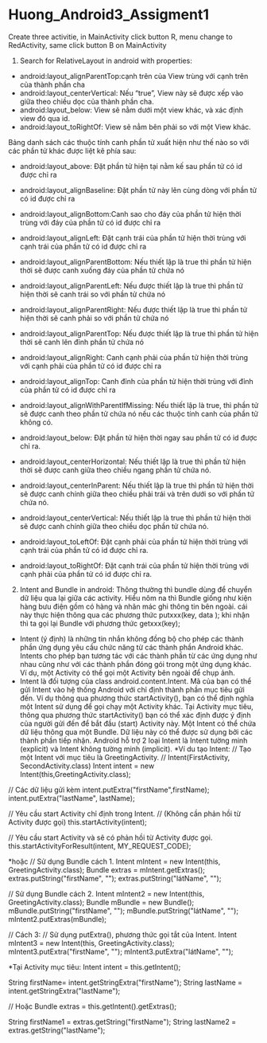 # Huong_Android3_Assigment1
Create three activitie, in MainActivity click button R, menu change to RedActivity, same click button B on MainActivity
1. Search for RelativeLayout in android with properties:
- android:layout_alignParentTop:cạnh trên của View trùng với cạnh trên của thành phần cha 
- android:layout_centerVertical:  Nếu “true”, View này sẽ được xếp vào giữa theo chiều dọc của thành phần cha.
- android:layout_below: View sẽ nằm dưới một view khác, và xác định view đó qua id.
- android:layout_toRightOf: View sẽ nẳm bên phải so với một View khác.

Bảng danh sách các thuộc tính canh phần tử xuất hiện như thế nào so với các phần tử khác được liệt kê phía sau:

- android:layout_above: Đặt phần tử hiện tại nằm kế sau phần tử có id được chỉ ra 

- android:layout_alignBaseline: Đặt phần tử này lên cùng dòng với phần tử có id được chỉ ra 

- android:layout_alignBottom:Canh sao cho đáy của phần tử hiện thời trùng với đáy của phần tử có id được chỉ ra

- android:layout_alignLeft: Đặt cạnh trái của phần tử hiện thời trùng với cạnh trái của phần tử có id được chỉ ra 

- android:layout_alignParentBottom: Nếu thiết lập là true thì phần tử hiện thời sẽ được canh xuống đáy của phần tử chứa nó 

- android:layout_alignParentLeft: Nếu được thiết lập là true thì phần tử hiện thời sẽ canh trái so với phần tử chứa nó 

- android:layout_alignParentRight: Nếu được thiết lập là true thì phần tử hiện thời sẽ canh phải so với phần tử chứa nó 

- android:layout_alignParentTop: Nếu được thiết lập là true thì phần tử hiện thời sẽ canh lên đỉnh phần tử chứa nó 

- android:layout_alignRight: Canh cạnh phải của phần tử hiện thời trùng với cạnh phải của phần tử có id được chỉ ra 

- android:layout_alignTop: Canh đỉnh của phần tử hiện thời trùng với đỉnh của phần tử có id được chỉ ra 

- android:layout_alignWithParentIfMissing: Nếu thiết lập là true, thì phần tử sẽ được canh theo phần tử chứa nó nếu các thuộc tính canh của phần tử không có.

- android:layout_below: Đặt phần tử hiện thời ngay sau phần tử có id được chỉ ra. 

- android:layout_centerHorizontal: Nếu thiết lập là true thì phần tử hiện thời sẽ được canh giữa theo chiều ngang phần tử chứa nó. 

- android:layout_centerInParent: Nếu thiết lập là true thì phần tử hiện thời sẽ được canh chính giữa theo chiều phải trái và trên dưới so với phần tử chứa nó. 

- android:layout_centerVertical: Nếu thiết lập là true thì phần tử hiện thời sẽ được canh chính giữa theo chiều dọc phần tử chứa nó.

- android:layout_toLeftOf: Đặt cạnh phải của phần tử hiện thời trùng với cạnh trái của phần tử có id được chỉ ra. 

- android:layout_toRightOf: Đặt cạnh trái của phần tử hiện thời trùng với cạnh phải của phần tử có id được chỉ ra. 


2. Intent and Bundle in android:
Thông thường thì bundle dùng để chuyển dữ liệu qua lại giữa các activity. 
Hiểu nôm na thì Bundle giống như kiện hàng bưu điện gồm có hàng và nhãn mác ghi thông tin bên ngoài.
cái này thực hiện thông qua các phương thức putxxx(key, data );
khi nhận thì ta gọi lại Bundle với phương thức getxxx(key);
- Intent (ý định) là những tin nhắn không đồng bộ cho phép các thành phần ứng dụng yêu cầu chức năng từ các thành phần Android khác. Intents cho phép bạn tương tác với các thành phần từ các ứng dụng như nhau cũng như với các thành phần đóng gói trong một ứng dụng khác. Ví dụ, một Activity có thể gọi một Activity bên ngoài để chụp ảnh. 
- Intent là đối tượng của class android.content.Intent. Mã của bạn có thể gửi Intent vào hệ thống Android với chỉ định thành phần mục tiêu gửi đến. 
Ví dụ thông qua phương thức startActivity(), bạn có thể định nghĩa một Intent sử dụng để gọi chạy một Activity khác. Tại Activity mục tiêu, thông qua phương thức startActivity() bạn có thể xác định được ý định của người gửi đến để bắt đầu (start) Activity này. 
Một Intent có thể chứa dữ liệu thông qua một Bundle. Dữ liệu này có thể được sử dụng bởi các thành phần tiếp nhận. 
Android hỗ trợ 2 loại Intent là Intent tường minh (explicit) và Intent không tường minh (implicit). 
*Ví du tạo Intent:
// Tạo một Intent với mục tiêu là GreetingActivity.
// Intent(FirstActivity, SecondActivity.class)
Intent intent = new Intent(this,GreetingActivity.class);
 
// Các dữ liệu gửi kèm
intent.putExtra("firstName",firstName);
intent.putExtra("lastName", lastName);
 
// Yêu cầu start Activity chỉ định trong Intent.
// (Không cần phản hồi từ Activity được gọi)
this.startActivity(intent);
 
 
// Yêu cầu start Activity và sẽ có phản hồi từ Activity được gọi.
this.startActivityForResult(intent, MY_REQUEST_CODE);

*hoặc
// Sử dụng Bundle cách 1.
Intent mIntent = new Intent(this, GreetingActivity.class);
Bundle extras = mIntent.getExtras();
extras.putString("firstName", "<firstName>");
extras.putString("látName", "<lastName>");
 
// Sử dụng Bundle cách 2.
Intent mIntent2 = new Intent(this, GreetingActivity.class);
Bundle mBundle = new Bundle();
mBundle.putString("firstName", "<firstName>");
mBundle.putString("látName", "<lastName>");
mIntent2.putExtras(mBundle);
 
// Cách 3:
// Sử dụng putExtra(), phương thức gọi tắt của Intent.
Intent mIntent3 = new Intent(this, GreetingActivity.class);
mIntent3.putExtra("firstName", "<firstName>");
mIntent3.putExtra("látName", "<lastName>");

*Tại Activity mục tiêu:
Intent intent = this.getIntent();
 
String firstName= intent.getStringExtra("firstName");
String lastName = intent.getStringExtra("lastName");
 
// Hoặc
Bundle extras = this.getIntent().getExtras();
 
String firstName1 = extras.getString("firstName");
String lastName2  = extras.getString("lastName");
